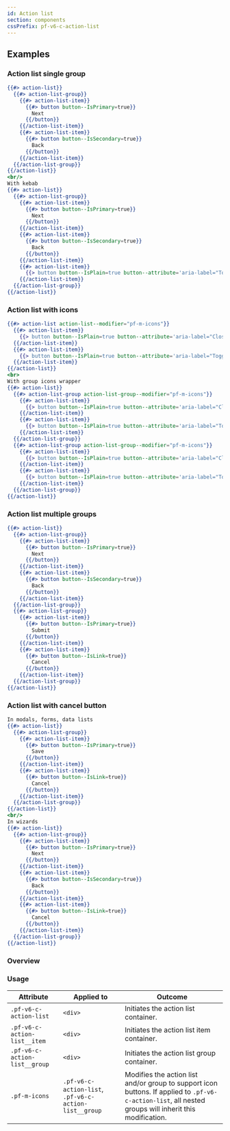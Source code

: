 ```yaml
---
id: Action list
section: components
cssPrefix: pf-v6-c-action-list
---
```


## Examples
### Action list single group
```hbs
{{#> action-list}}
  {{#> action-list-group}}
    {{#> action-list-item}}
      {{#> button button--IsPrimary=true}}
        Next
      {{/button}}
    {{/action-list-item}}
    {{#> action-list-item}}
      {{#> button button--IsSecondary=true}}
        Back
      {{/button}}
    {{/action-list-item}}
  {{/action-list-group}}
{{/action-list}}
<br/>
With kebab
{{#> action-list}}
  {{#> action-list-group}}
    {{#> action-list-item}}
      {{#> button button--IsPrimary=true}}
        Next
      {{/button}}
    {{/action-list-item}}
    {{#> action-list-item}}
      {{#> button button--IsSecondary=true}}
        Back
      {{/button}}
    {{/action-list-item}}
    {{#> action-list-item}}
      {{> button button--IsPlain=true button--attribute='aria-label="Toggle"' button--IsIcon=true button--icon="ellipsis-v"}}
    {{/action-list-item}}
  {{/action-list-group}}
{{/action-list}}
```

### Action list with icons
```hbs
{{#> action-list action-list--modifier="pf-m-icons"}}
  {{#> action-list-item}}
    {{> button button--IsPlain=true button--attribute='aria-label="Close"' button--IsIcon=true button--icon="times"}}
  {{/action-list-item}}
  {{#> action-list-item}}
    {{> button button--IsPlain=true button--attribute='aria-label="Toggle"' button--IsIcon=true button--icon="check"}}
  {{/action-list-item}}
{{/action-list}}
<br>
With group icons wrapper
{{#> action-list}}
  {{#> action-list-group action-list-group--modifier="pf-m-icons"}}
    {{#> action-list-item}}
      {{> button button--IsPlain=true button--attribute='aria-label="Close"' button--icon="times"}}
    {{/action-list-item}}
    {{#> action-list-item}}
      {{> button button--IsPlain=true button--attribute='aria-label="Toggle"' button--IsIcon=true button--icon="check"}}
    {{/action-list-item}}
  {{/action-list-group}}
  {{#> action-list-group action-list-group--modifier="pf-m-icons"}}
    {{#> action-list-item}}
      {{> button button--IsPlain=true button--attribute='aria-label="Close"' button--IsIcon=true button--icon="times"}}
    {{/action-list-item}}
    {{#> action-list-item}}
      {{> button button--IsPlain=true button--attribute='aria-label="Toggle"' button--IsIcon=true button--icon="check"}}
    {{/action-list-item}}
  {{/action-list-group}}
{{/action-list}}
```

### Action list multiple groups
```hbs
{{#> action-list}}
  {{#> action-list-group}}
    {{#> action-list-item}}
      {{#> button button--IsPrimary=true}}
        Next
      {{/button}}
    {{/action-list-item}}
    {{#> action-list-item}}
      {{#> button button--IsSecondary=true}}
        Back
      {{/button}}
    {{/action-list-item}}
  {{/action-list-group}}
  {{#> action-list-group}}
    {{#> action-list-item}}
      {{#> button button--IsPrimary=true}}
        Submit
      {{/button}}
    {{/action-list-item}}
    {{#> action-list-item}}
      {{#> button button--IsLink=true}}
        Cancel
      {{/button}}
    {{/action-list-item}}
  {{/action-list-group}}
{{/action-list}}
```

### Action list with cancel button
```hbs
In modals, forms, data lists
{{#> action-list}}
  {{#> action-list-group}}
    {{#> action-list-item}}
      {{#> button button--IsPrimary=true}}
        Save
      {{/button}}
    {{/action-list-item}}
    {{#> action-list-item}}
      {{#> button button--IsLink=true}}
        Cancel
      {{/button}}
    {{/action-list-item}}
  {{/action-list-group}}
{{/action-list}}
<br/>
In wizards
{{#> action-list}}
  {{#> action-list-group}}
    {{#> action-list-item}}
      {{#> button button--IsPrimary=true}}
        Next
      {{/button}}
    {{/action-list-item}}
    {{#> action-list-item}}
      {{#> button button--IsSecondary=true}}
        Back
      {{/button}}
    {{/action-list-item}}
    {{#> action-list-item}}
      {{#> button button--IsLink=true}}
        Cancel
      {{/button}}
    {{/action-list-item}}
  {{/action-list-group}}
{{/action-list}}
```

### Overview

### Usage
| Attribute | Applied to | Outcome |
| -- | -- | -- |
| `.pf-v6-c-action-list` | `<div>` | Initiates the action list container. |
| `.pf-v6-c-action-list__item` | `<div>` | Initiates the action list item container. |
| `.pf-v6-c-action-list__group` | `<div>` | Initiates the action list group container. |
| `.pf-m-icons` | `.pf-v6-c-action-list`, `.pf-v6-c-action-list__group` | Modifies the action list and/or group to support icon buttons. If applied to `.pf-v6-c-action-list`, all nested groups will inherit this modification. |
